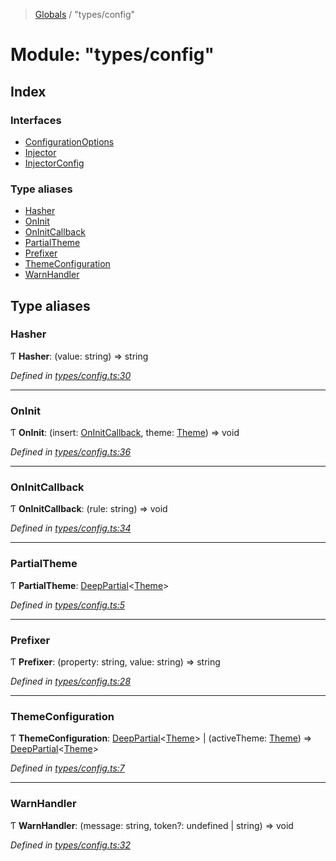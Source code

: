 > [Globals](../README.md) / "types/config"

# Module: "types/config"

## Index

### Interfaces

* [ConfigurationOptions](../interfaces/_types_config_.configurationoptions.md)
* [Injector](../interfaces/_types_config_.injector.md)
* [InjectorConfig](../interfaces/_types_config_.injectorconfig.md)

### Type aliases

* [Hasher](_types_config_.md#hasher)
* [OnInit](_types_config_.md#oninit)
* [OnInitCallback](_types_config_.md#oninitcallback)
* [PartialTheme](_types_config_.md#partialtheme)
* [Prefixer](_types_config_.md#prefixer)
* [ThemeConfiguration](_types_config_.md#themeconfiguration)
* [WarnHandler](_types_config_.md#warnhandler)

## Type aliases

### Hasher

Ƭ  **Hasher**: (value: string) => string

*Defined in [types/config.ts:30](https://github.com/kenoxa/beamwind/blob/main/packages/beamwind/src/types/config.ts#L30)*

___

### OnInit

Ƭ  **OnInit**: (insert: [OnInitCallback](_types_config_.md#oninitcallback), theme: [Theme](../interfaces/_index_.theme.md)) => void

*Defined in [types/config.ts:36](https://github.com/kenoxa/beamwind/blob/main/packages/beamwind/src/types/config.ts#L36)*

___

### OnInitCallback

Ƭ  **OnInitCallback**: (rule: string) => void

*Defined in [types/config.ts:34](https://github.com/kenoxa/beamwind/blob/main/packages/beamwind/src/types/config.ts#L34)*

___

### PartialTheme

Ƭ  **PartialTheme**: [DeepPartial](_index_.md#deeppartial)\<[Theme](../interfaces/_index_.theme.md)>

*Defined in [types/config.ts:5](https://github.com/kenoxa/beamwind/blob/main/packages/beamwind/src/types/config.ts#L5)*

___

### Prefixer

Ƭ  **Prefixer**: (property: string, value: string) => string

*Defined in [types/config.ts:28](https://github.com/kenoxa/beamwind/blob/main/packages/beamwind/src/types/config.ts#L28)*

___

### ThemeConfiguration

Ƭ  **ThemeConfiguration**: [DeepPartial](_index_.md#deeppartial)\<[Theme](../interfaces/_index_.theme.md)> \| (activeTheme: [Theme](../interfaces/_index_.theme.md)) => [DeepPartial](_index_.md#deeppartial)\<[Theme](../interfaces/_index_.theme.md)>

*Defined in [types/config.ts:7](https://github.com/kenoxa/beamwind/blob/main/packages/beamwind/src/types/config.ts#L7)*

___

### WarnHandler

Ƭ  **WarnHandler**: (message: string, token?: undefined \| string) => void

*Defined in [types/config.ts:32](https://github.com/kenoxa/beamwind/blob/main/packages/beamwind/src/types/config.ts#L32)*
